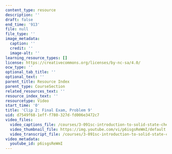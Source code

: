 ```yaml
---
content_type: resource
description: ''
draft: false
end_time: '913'
file: null
file_type: ''
image_metadata:
  caption: ''
  credit: ''
  image-alt: ''
learning_resource_types: []
license: https://creativecommons.org/licenses/by-nc-sa/4.0/
ocw_type: ''
optional_tab_title: ''
optional_text: ''
parent_title: Resource Index
parent_type: CourseSection
related_resources_text: ''
resource_index_text: ''
resourcetype: Video
start_time: '0'
title: 'Clip 2: Final Exam, Problem 9'
uid: d7549f68-1eff-f780-327d-fd006e3472c7
video_files:
  video_captions_file: /courses/3-091sc-introduction-to-solid-state-chemistry-fall-2010/0ed7d60d01c75735a42cd604daf5d730_p6isgsReWmI.vtt
  video_thumbnail_file: https://img.youtube.com/vi/p6isgsReWmI/default.jpg
  video_transcript_file: /courses/3-091sc-introduction-to-solid-state-chemistry-fall-2010/d0c6219de78a44c2a2ee526ce8ef74c6_p6isgsReWmI.pdf
video_metadata:
  youtube_id: p6isgsReWmI
---
```

